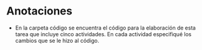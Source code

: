 # Anotaciones
  - En la carpeta código se encuentra el código para la elaboración de esta tarea que incluye cinco actividades.
  En cada actividad especifiqué los cambios que se le hizo al código. 
